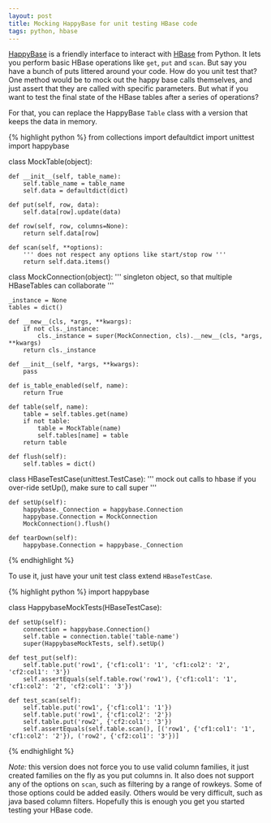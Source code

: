 ```yaml
---
layout: post
title: Mocking HappyBase for unit testing HBase code
tags: python, hbase
---
```


[HappyBase](https://github.com/wbolster/happybase) is a friendly interface to interact with [HBase](http://hbase.apache.org/) from Python. It lets you perform basic HBase operations like `get`, `put` and `scan`. But say you have a bunch of puts littered around your code. How do you unit test that? One method would be to mock out the happy base calls themselves, and just assert that they are called with specific parameters. But what if you want to test the final state of the HBase tables after a series of operations?

For that, you can replace the HappyBase `Table` class with a version that keeps the data in memory.

{% highlight python %}
from collections import defaultdict
import unittest
import happybase


class MockTable(object):

    def __init__(self, table_name):
        self.table_name = table_name
        self.data = defaultdict(dict)

    def put(self, row, data):
        self.data[row].update(data)

    def row(self, row, columns=None):
        return self.data[row]

    def scan(self, **options):
        ''' does not respect any options like start/stop row '''
        return self.data.items()


class MockConnection(object):
    ''' singleton object, so that multiple HBaseTables can collaborate '''

    _instance = None
    tables = dict()

    def __new__(cls, *args, **kwargs):
        if not cls._instance:
            cls._instance = super(MockConnection, cls).__new__(cls, *args, **kwargs)
        return cls._instance

    def __init__(self, *args, **kwargs):
        pass

    def is_table_enabled(self, name):
        return True

    def table(self, name):
        table = self.tables.get(name)
        if not table:
            table = MockTable(name)
            self.tables[name] = table
        return table

    def flush(self):
        self.tables = dict()


class HBaseTestCase(unittest.TestCase):
    ''' mock out calls to hbase
    if you over-ride setUp(), make sure to call super '''

    def setUp(self):
        happybase._Connection = happybase.Connection
        happybase.Connection = MockConnection
        MockConnection().flush()

    def tearDown(self):
        happybase.Connection = happybase._Connection
{% endhighlight %}

To use it, just have your unit test class extend `HBaseTestCase`.

{% highlight python %}
import happybase


class HappybaseMockTests(HBaseTestCase):

    def setUp(self):
        connection = happybase.Connection()
        self.table = connection.table('table-name')
        super(HappybaseMockTests, self).setUp()

    def test_put(self):
        self.table.put('row1', {'cf1:col1': '1', 'cf1:col2': '2', 'cf2:col1': '3'})
        self.assertEquals(self.table.row('row1'), {'cf1:col1': '1', 'cf1:col2': '2', 'cf2:col1': '3'})

    def test_scan(self):
        self.table.put('row1', {'cf1:col1': '1'})
        self.table.put('row1', {'cf1:col2': '2'})
        self.table.put('row2', {'cf2:col1': '3'})
        self.assertEquals(self.table.scan(), [('row1', {'cf1:col1': '1', 'cf1:col2': '2'}), ('row2', {'cf2:col1': '3'})]

{% endhighlight %}

*Note:* this version does not force you to use valid column families, it just created families on the fly as you put columns in. It also does not support any of the options on `scan`, such as filtering by a range of rowkeys. Some of those options could be added easily. Others would be very difficult, such as java based column filters. Hopefully this is enough you get you started testing your HBase code.
